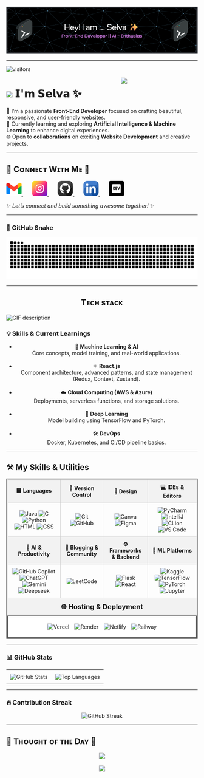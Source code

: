 ![Header](./header.png)

---
![visitors](https://vbr.nathanchung.dev/badge?page_id=selvaganesh19.selagvanesh19&color=00cf00)

<div>
  <img align="right" width="40%" src="https://owlbertsio-resized.s3.amazonaws.com/Popper.psd.full.png">
</div>

# <img src="https://emojis.slackmojis.com/emojis/images/1531849430/4246/blob-sunglasses.gif?1531849430" width="30"/> 𝗜'𝗺 𝗦𝗲𝗹𝘃𝗮 ✨

🎨 I’m a passionate **Front-End Developer** focused on crafting beautiful, responsive, and user-friendly websites.  
🤖 Currently learning and exploring **Artificial Intelligence & Machine Learning** to enhance digital experiences.  
🌐 Open to **collaborations** on exciting **Website Development** and creative projects. 

---

<h2 align="left">🤝 Cᴏɴɴᴇᴄᴛ Wɪᴛʜ Mᴇ 🤝</h2>

<p align="left">

  <a href="mailto:selvavelayutham395@gmail.com" target="_blank"> 
    <img src="./gmail.png" width="40" height="40" alt="Email" />
  </a>
  &nbsp;&nbsp;&nbsp;&nbsp;&nbsp;

  <a href="https://www.instagram.com/_selvxsh.__" target="_blank"> 
    <img src="./instagram.png" width="40" height="40" alt="Instagram" />
  </a>
  &nbsp;&nbsp;&nbsp;&nbsp;&nbsp;

  <a href="https://github.com/selvaganesh19" target="_blank"> 
    <img src="./github.png" width="40" height="40" alt="GitHub" />
  </a>
  &nbsp;&nbsp;&nbsp;&nbsp;&nbsp;

  <a href="https://www.linkedin.com/in/selvaganesh-velayutham-025bb1284" target="_blank">
    <img src="./linkedin.png" width="40" height="40" alt="LinkedIn" />
  </a>
  &nbsp;&nbsp;&nbsp;&nbsp;&nbsp;

  <a href="https://selvaganesh19.github.io/Portfolio-React/" target="_blank">
    <img src="./dev_to.png" width="40" height="40" alt="Portfolio" />
  </a>

</p>


✨ _Let’s connect and build something awesome together!_ ✨

---

### 🐍 GitHub Snake

<p align="center">
  <img src="https://github.com/Selvaganesh19/Selvaganesh19/blob/output/github-snake.svg" />
</p>

---

<h2 align="center">Tᴇᴄʜ sᴛᴀᴄᴋ</h2> 
<picture>
  <source media="(prefers-color-scheme: dark)" srcset="./Skills_Animation_Dark.gif">
  <source media="(prefers-color-scheme: light)" srcset="./Skills_Animation_White.gif">
  <img align="left" alt="GIF description" src="./Skills_Animation_White.gif">
</picture>
<br />

<h3 align="left">💡 Skills & Current Learnings</h3>

<ul align="center">
  <li>🤖 <strong>Machine Learning & AI</strong><br>Core concepts, model training, and real-world applications.</li><br>

  <li>⚛️ <strong>React.js</strong><br>Component architecture, advanced patterns, and state management (Redux, Context, Zustand).</li><br>

  <li>☁️ <strong>Cloud Computing (AWS & Azure)</strong><br>Deployments, serverless functions, and storage solutions.</li><br>

  <li>🧠 <strong>Deep Learning</strong><br>Model building using TensorFlow and PyTorch.</li><br>

  <li>🛠️ <strong>DevOps</strong><br>Docker, Kubernetes, and CI/CD pipeline basics.</li>
</ul>


---
<h2>⚒️ My Skills & Utilities</h2>

<table style="width: 100%; border-collapse: collapse; border: 2px solid #444; text-align: center;">
  <thead>
    <tr style="background-color: #f2f2f2;">
      <th style="border: 1px solid #ccc; padding: 10px;">🟦 Languages</th>
      <th style="border: 1px solid #ccc; padding: 10px;">🔧 Version Control</th>
      <th style="border: 1px solid #ccc; padding: 10px;">🎨 Design</th>
      <th style="border: 1px solid #ccc; padding: 10px;">💻 IDEs & Editors</th>
    </tr>
  </thead>
  <tbody>
    <tr>
      <td style="border: 1px solid #ccc; padding: 10px;">
        <img src="https://iconic-api.onrender.com/dark/java" width="40px" title="Java" />
        <img src="https://iconic-api.onrender.com/dark/c" width="40px" title="C" />
        <img src="https://iconic-api.onrender.com/dark/python" width="40px" title="Python" />
        <img src="https://iconic-api.onrender.com/dark/html" width="40px" title="HTML" />
        <img src="https://iconic-api.onrender.com/dark/css" width="40px" title="CSS" />
      </td>
      <td style="border: 1px solid #ccc; padding: 10px;">
        <img src="https://iconic-api.onrender.com/dark/git" width="40px" title="Git" />
        <img src="https://iconic-api.onrender.com/dark/github" width="40px" title="GitHub" />
      </td>
      <td style="border: 1px solid #ccc; padding: 10px;">
        <img src="https://iconic-api.onrender.com/dark/canva" width="40px" title="Canva" />
        <img src="https://iconic-api.onrender.com/dark/figma" width="40px" title="Figma" />
      </td>
      <td style="border: 1px solid #ccc; padding: 10px;">
        <img src="https://iconic-api.onrender.com/dark/pycharm" width="40px" title="PyCharm" />
        <img src="https://iconic-api.onrender.com/dark/intellij" width="40px" title="IntelliJ" />
        <img src="https://iconic-api.onrender.com/dark/clion" width="40px" title="CLion" />
        <img src="https://iconic-api.onrender.com/dark/vscode" width="40px" title="VS Code" />
      </td>
    </tr>
    <tr style="background-color: #f2f2f2;">
      <th style="border: 1px solid #ccc; padding: 10px;">🤖 AI & Productivity</th>
      <th style="border: 1px solid #ccc; padding: 10px;">📝 Blogging & Community</th>
      <th style="border: 1px solid #ccc; padding: 10px;">⚙️ Frameworks & Backend</th>
      <th style="border: 1px solid #ccc; padding: 10px;">🧠 ML Platforms</th>
    </tr>
    <tr>
      <td style="border: 1px solid #ccc; padding: 10px;">
        <img src="https://iconic-api.onrender.com/dark/github" width="40px" title="GitHub Copilot" />
        <img src="https://iconic-api.onrender.com/dark/chatgpt" width="40px" title="ChatGPT" />
        <img src="https://iconic-api.onrender.com/dark/gemini" width="40px" title="Gemini" />
        <img src="https://iconic-api.onrender.com/dark/deepseek" width="40px" title="Deepseek" />
      </td>
      <td style="border: 1px solid #ccc; padding: 10px;">
        <img src="https://iconic-api.onrender.com/dark/leetcode" width="40px" title="LeetCode" />
      </td>
      <td style="border: 1px solid #ccc; padding: 10px;">
        <img src="https://iconic-api.onrender.com/dark/flask" width="40px" title="Flask" />
        <img src="https://iconic-api.onrender.com/dark/react" width="40px" title="React" />
      </td>
      <td style="border: 1px solid #ccc; padding: 10px;">
        <img src="https://cdn.jsdelivr.net/gh/devicons/devicon/icons/kaggle/kaggle-original.svg" width="40px" title="Kaggle" />
        <img src="https://iconic-api.onrender.com/dark/tensorflow" width="40px" title="TensorFlow" />
        <img src="https://iconic-api.onrender.com/dark/pytorch" width="40px" title="PyTorch" />
        <img src="https://iconic-api.onrender.com/dark/jupyter" width="40px" title="Jupyter" />
      </td>
    </tr>
    <tr style="background-color: #f2f2f2;">
      <th colspan="4" style="border: 1px solid #ccc; padding: 12px; font-size: 18px;">🌐 Hosting & Deployment</th>
    </tr>
    <tr>
      <td colspan="4" style="border: 2px solid #444; padding: 14px; background-color: #fff;">
        <img src="https://iconic-api.onrender.com/dark/vercel" width="40px" title="Vercel" style="margin: 5px;" />
        <img src="https://iconic-api.onrender.com/dark/render" width="40px" title="Render" style="margin: 5px;" />
        <img src="https://iconic-api.onrender.com/dark/netlify" width="40px" title="Netlify" style="margin: 5px;" />
        <img src="https://cdn.jsdelivr.net/gh/devicons/devicon/icons/railway/railway-original.svg" width="40px" title="Railway" style="margin: 5px;" />
      </td>
    </tr>
  </tbody>
</table>

---

### 📊 GitHub Stats

<div align="center">

  <table>
    <tr>
      <td style="padding: 10px;">
        <img src="https://github-readme-stats.vercel.app/api?username=selvaganesh19&theme=dark&hide_border=false&include_all_commits=false&count_private=false" alt="GitHub Stats" />
      </td>
      <td style="padding: 10px;">
        <img src="https://github-readme-stats.vercel.app/api/top-langs/?username=selvaganesh19&theme=dark&hide_border=false&layout=compact" alt="Top Languages" />
      </td>
    </tr>
  </table>

</div>

---

### 🔥 Contribution Streak

<p align="center">
  <img src="https://nirzak-streak-stats.vercel.app/?user=selvaganesh19&theme=dark&hide_border=false" alt="GitHub Streak" />
</p>


---

<!--Dynamic Quote card updates everyday at 12 PM--> 
<h2 align="left">🌟 Tʜᴏᴜɢʜᴛ ᴏғ ᴛʜᴇ Dᴀʏ 🌟</h2>

<!--STARTS_HERE_QUOTE_CARD-->
<p align="center">
    <img src="https://readme-daily-quotes.vercel.app/api?author=Albus%20Dumbledore&quote=It%20is%20important%20to%20fight%20and%20fight%20again%2C%20and%20keep%20fighting%2C%20for%20only%20then%20can%20evil%20be%20kept%20at%20bay%20though%20never%20quite%20eradicated.&theme=dark&bg_color=220a28&author_color=ffeb95&accent_color=c56a90">
</p>
<!--ENDS_HERE_QUOTE_CARD-->

<p align="center">
  <img src="https://capsule-render.vercel.app/api?type=waving&color=gradient&height=65&section=footer"/>
</p>

